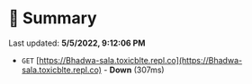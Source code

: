 # 📖 Summary
Last updated: **5/5/2022, 9:12:06 PM**

- `GET` [https://Bhadwa-sala.toxicblte.repl.co](https://Bhadwa-sala.toxicblte.repl.co) - **Down** (307ms)
